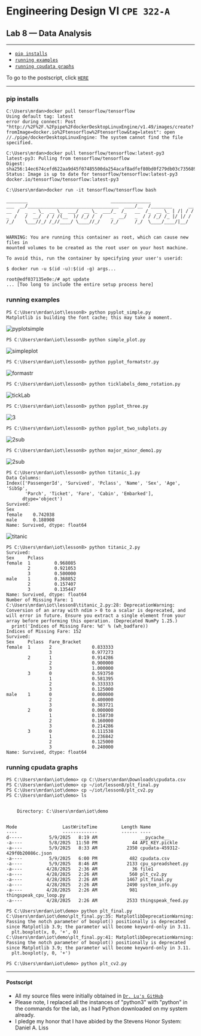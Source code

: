 # Engineering Design VI `CPE 322-A`
## Lab 8 — Data Analysis
---

- [`pip installs`](#1)
- [`running examples`](#2)
- [`running cpudata graphs`](#2)

To go to the postscript, click [`HERE`](#100)

---
<h3 id="1">pip installs</h3>

```
C:\Users\mrdan>docker pull tensorflow/tensorflow
Using default tag: latest
error during connect: Post "http://%2F%2F.%2Fpipe%2FdockerDesktopLinuxEngine/v1.49/images/create?fromImage=docker.io%2Ftensorflow%2Ftensorflow&tag=latest": open //./pipe/dockerDesktopLinuxEngine: The system cannot find the file specified.

C:\Users\mrdan>docker pull tensorflow/tensorflow:latest-py3
latest-py3: Pulling from tensorflow/tensorflow
Digest: sha256:14ec674cefd622aa9d45f07485500da254acaf8adfef80bd0f279db03c735689
Status: Image is up to date for tensorflow/tensorflow:latest-py3
docker.io/tensorflow/tensorflow:latest-py3

C:\Users\mrdan>docker run -it tensorflow/tensorflow bash

________                               _______________
___  __/__________________________________  ____/__  /________      __
__  /  _  _ \_  __ \_  ___/  __ \_  ___/_  /_   __  /_  __ \_ | /| / /
_  /   /  __/  / / /(__  )/ /_/ /  /   _  __/   _  / / /_/ /_ |/ |/ /
/_/    \___//_/ /_//____/ \____//_/    /_/      /_/  \____/____/|__/


WARNING: You are running this container as root, which can cause new files in
mounted volumes to be created as the root user on your host machine.

To avoid this, run the container by specifying your user's userid:

$ docker run -u $(id -u):$(id -g) args...

root@edf037135e0e:/# apt update
... [Too long to include the entire setup process here]
```



<h3 id="2">running examples</h3>


```
PS C:\Users\mrdan\iot\lesson8> python pyplot_simple.py
Matplotlib is building the font cache; this may take a moment.
```
![pyplotsimple](https://github.com/UsuarioDelNet/EngineeringDesign6/blob/main/Labs/Lab8/SourcesLab8/pyplotSimple.png)

```
PS C:\Users\mrdan\iot\lesson8> python simple_plot.py
```
![simpleplot](https://github.com/UsuarioDelNet/EngineeringDesign6/blob/main/Labs/Lab8/SourcesLab8/simplePlot.png)

```
PS C:\Users\mrdan\iot\lesson8> python pyplot_formatstr.py
```
![formastr](https://github.com/UsuarioDelNet/EngineeringDesign6/blob/main/Labs/Lab8/SourcesLab8/pyplotFormatstr.png)

```
PS C:\Users\mrdan\iot\lesson8> python ticklabels_demo_rotation.py
```
![tickLab](https://github.com/UsuarioDelNet/EngineeringDesign6/blob/main/Labs/Lab8/SourcesLab8/tickLablesDemo.png)

```
PS C:\Users\mrdan\iot\lesson8> python pyplot_three.py
```
![3](https://github.com/UsuarioDelNet/EngineeringDesign6/blob/main/Labs/Lab8/SourcesLab8/pyplot3.png)

```
PS C:\Users\mrdan\iot\lesson8> python pyplot_two_subplots.py
```
![2sub](https://github.com/UsuarioDelNet/EngineeringDesign6/blob/main/Labs/Lab8/SourcesLab8/python2sub.png)

```
PS C:\Users\mrdan\iot\lesson8> python major_minor_demo1.py
```
![2sub](https://github.com/UsuarioDelNet/EngineeringDesign6/blob/main/Labs/Lab8/SourcesLab8/majMin.png)

```
PS C:\Users\mrdan\iot\lesson8> python titanic_1.py
Data Columns:
Index(['PassengerId', 'Survived', 'Pclass', 'Name', 'Sex', 'Age', 'SibSp',
       'Parch', 'Ticket', 'Fare', 'Cabin', 'Embarked'],
      dtype='object')
Survived:
Sex
female    0.742038
male      0.188908
Name: Survived, dtype: float64
```
![titanic](https://github.com/UsuarioDelNet/EngineeringDesign6/blob/main/Labs/Lab8/SourcesLab8/titanic1.png)

```
PS C:\Users\mrdan\iot\lesson8> python titanic_2.py
Survived:
Sex     Pclass
female  1         0.968085
        2         0.921053
        3         0.500000
male    1         0.368852
        2         0.157407
        3         0.135447
Name: Survived, dtype: float64
Number of Missing Fare: 1
C:\Users\mrdan\iot\lesson8\titanic_2.py:28: DeprecationWarning: Conversion of an array with ndim > 0 to a scalar is deprecated, and will error in future. Ensure you extract a single element from your array before performing this operation. (Deprecated NumPy 1.25.)
  print('Indices of Missing Fare: %d' % (wh_badfare))
Indices of Missing Fare: 152
Survived:
Sex     Pclass  Fare_Bracket
female  1       2               0.833333
                3               0.977273
        2       1               0.914286
                2               0.900000
                3               1.000000
        3       0               0.593750
                1               0.581395
                2               0.333333
                3               0.125000
male    1       0               0.000000
                2               0.400000
                3               0.383721
        2       0               0.000000
                1               0.158730
                2               0.160000
                3               0.214286
        3       0               0.111538
                1               0.236842
                2               0.125000
                3               0.240000
Name: Survived, dtype: float64
```


<h3 id="3">running cpudata graphs</h3>

```
PS C:\Users\mrdan\iot\demo> cp C:\Users\mrdan\Downloads\cpudata.csv
PS C:\Users\mrdan\iot\demo> cp ~/iot/lesson8/plt_final.py
PS C:\Users\mrdan\iot\demo> cp ~/iot/lesson8/plt_cv2.py
PS C:\Users\mrdan\iot\demo> ls


    Directory: C:\Users\mrdan\iot\demo


Mode                 LastWriteTime         Length Name
----                 -------------         ------ ----
d-----          5/9/2025   8:19 AM                __pycache__
-a----          5/8/2025  11:50 PM             44 API_KEY.pickle
-a----          5/9/2025   8:33 AM           2350 cpudata-459312-429f0b20086c.json
-a----          5/9/2025   6:00 PM            482 cpudata.csv
-a----          5/9/2025   8:46 AM           2133 cpu_spreadsheet.py
-a----         4/28/2025   2:36 AM             36 file1
-a----         4/28/2025   2:26 AM            560 plt_cv2.py
-a----         4/28/2025   2:26 AM           1467 plt_final.py
-a----         4/28/2025   2:26 AM           2490 system_info.py
-a----         4/28/2025   2:26 AM            981 thingspeak_cpu_loop.py
-a----         4/28/2025   2:26 AM           2533 thingspeak_feed.py
```
```
PS C:\Users\mrdan\iot\demo> python plt_final.py
C:\Users\mrdan\iot\demo\plt_final.py:35: MatplotlibDeprecationWarning: Passing the notch parameter of boxplot() positionally is deprecated since Matplotlib 3.9; the parameter will become keyword-only in 3.11.
  plt.boxplot(x, 0, '+', 0)
C:\Users\mrdan\iot\demo\plt_final.py:41: MatplotlibDeprecationWarning: Passing the notch parameter of boxplot() positionally is deprecated since Matplotlib 3.9; the parameter will become keyword-only in 3.11.
  plt.boxplot(y, 0, '+')
```
```
PS C:\Users\mrdan\iot\demo> python plt_cv2.py
```

---
<h4 id="100">Postscript</h4>

- All my source files were initially obtained in [`Dr. Lu's GitHub`](https://github.com/kevinwlu/iot/tree/master/lesson4)
- Please note, I replaced all the instances of "python3" with "python" in the commands for the lab, as I had Python downloaded on my system already.
- I pledge my honor that I have abided by the Stevens Honor System: Daniel A. Liss
